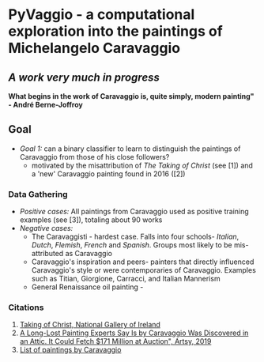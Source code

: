 # PyVaggio - a computational exploration into the paintings of Michelangelo Caravaggio

## *A work very much in progress*

**What begins in the work of Caravaggio is, quite simply, modern painting" - André Berne-Joffroy**

## Goal
- *Goal 1:* can a binary classifier to learn to distinguish the paintings of Caravaggio from those of his close followers?
    - motivated by the misattribution of  *The Taking of Christ* (see [1]) and a 'new' Caravaggio painting found in 2016 ([2])

### Data Gathering

- *Positive cases:* All paintings from Caravaggio used as positive training examples (see [3]), totaling about 90 works
- *Negative cases:*  
    - The Caravaggisti - hardest case. Falls into four schools- *Italian*, *Dutch*, *Flemish*, *French* and *Spanish*.
    Groups most likely to be mis-attributed as Caravaggio 
    - Caravaggio's inspiration and peers- painters that directly influenced Caravaggio's style or were contemporaries of Caravaggio. Examples such as Titian, Giorgione, Carracci, and Italian Mannerism
    - General Renaissance oil painting - 


### Citations
1. [Taking of Christ, National Gallery of Ireland](https://www.nationalgallery.ie/art-and-artists/highlights-collection/taking-christ-michelangelo-merisi-da-caravaggio)
2. [A Long-Lost Painting Experts Say Is by Caravaggio Was Discovered in an Attic. It Could Fetch $171 Million at Auction", Artsy, 2019](https://news.artnet.com/market/attic-carvaggio-171-million-auction-estimate-1477111)
3. [List of paintings by Caravaggio](https://en.wikipedia.org/wiki/List_of_paintings_by_Caravaggio#/media)